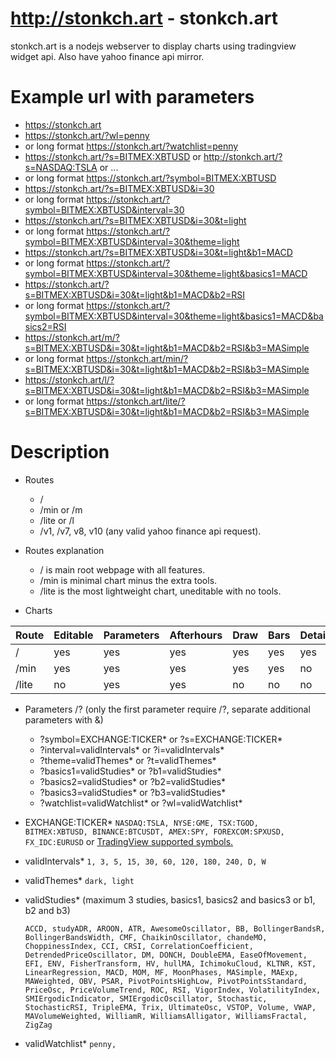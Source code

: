 # http://stonkch.art - stonkch.art

stonkch.art is a nodejs webserver to display charts using tradingview widget api. Also have yahoo finance api mirror.

# Example url with parameters
* https://stonkch.art
* https://stonkch.art/?wl=penny
* or long format https://stonkch.art/?watchlist=penny
* https://stonkch.art/?s=BITMEX:XBTUSD or http://stonkch.art/?s=NASDAQ:TSLA or ...
* or long format https://stonkch.art/?symbol=BITMEX:XBTUSD
* https://stonkch.art/?s=BITMEX:XBTUSD&i=30
* or long format  https://stonkch.art/?symbol=BITMEX:XBTUSD&interval=30
* https://stonkch.art/?s=BITMEX:XBTUSD&i=30&t=light
* or long format  https://stonkch.art/?symbol=BITMEX:XBTUSD&interval=30&theme=light
* https://stonkch.art/?s=BITMEX:XBTUSD&i=30&t=light&b1=MACD
* or long format  https://stonkch.art/?symbol=BITMEX:XBTUSD&interval=30&theme=light&basics1=MACD
* https://stonkch.art/?s=BITMEX:XBTUSD&i=30&t=light&b1=MACD&b2=RSI
* or long format  https://stonkch.art/?symbol=BITMEX:XBTUSD&interval=30&theme=light&basics1=MACD&basics2=RSI
* https://stonkch.art/m/?s=BITMEX:XBTUSD&i=30&t=light&b1=MACD&b2=RSI&b3=MASimple
* or long format  https://stonkch.art/min/?s=BITMEX:XBTUSD&i=30&t=light&b1=MACD&b2=RSI&b3=MASimple
* https://stonkch.art/l/?s=BITMEX:XBTUSD&i=30&t=light&b1=MACD&b2=RSI&b3=MASimple
* or long format  https://stonkch.art/lite/?s=BITMEX:XBTUSD&i=30&t=light&b1=MACD&b2=RSI&b3=MASimple

# Description
* Routes
  * /
  * /min or /m
  * /lite or /l
  * /v1, /v7, v8, v10 (any valid yahoo finance api request).

* Routes explanation
  * / is main root webpage with all features.
  * /min is minimal chart minus the extra tools.
  * /lite is the most lightweight chart, uneditable with no tools.

* Charts

Route | Editable | Parameters | Afterhours | Draw | Bars | Details | Watchlist | Calendar | Hotlists
----- | -------- | ---------- | ---------- | ---- | ---- | ------- | --------- | -------- | --------
/     | yes      | yes       | yes        | yes     | yes       | yes     | yes       | yes      | yes
/min  | yes      | yes       | yes        | yes     | yes       | no      | no        | no       | no
/lite | no       | yes       | yes        | no      | no        | no      | no        | no       | no


* Parameters /? (only the first parameter require /?, separate additional parameters with &)
  * ?symbol=EXCHANGE:TICKER* or ?s=EXCHANGE:TICKER*
  * ?interval=validIntervals* or ?i=validIntervals*
  * ?theme=validThemes* or ?t=validThemes*
  * ?basics1=validStudies* or ?b1=validStudies*
  * ?basics2=validStudies* or ?b2=validStudies*
  * ?basics3=validStudies* or ?b3=validStudies*
  * ?watchlist=validWatchlist* or ?wl=validWatchlist*


* EXCHANGE:TICKER*
  ```NASDAQ:TSLA, NYSE:GME, TSX:TGOD, BITMEX:XBTUSD, BINANCE:BTCUSDT, AMEX:SPY, FOREXCOM:SPXUSD, FX_IDC:EURUSD``` or [TradingView supported symbols.](https://www.tradingview.com/widget/#AvailableMarketsForWidgets)
  
* validIntervals*
  ```1, 3, 5, 15, 30, 60, 120, 180, 240, D, W```
  
* validThemes*
  ```dark, light```
  
* validStudies* 
  (maximum 3 studies, basics1, basics2 and basics3 or b1, b2 and b3)
  
  ```ACCD, studyADR, AROON, ATR, AwesomeOscillator, BB, BollingerBandsR, BollingerBandsWidth, CMF, ChaikinOscillator, chandeMO, ChoppinessIndex, CCI, CRSI, CorrelationCoefficient, DetrendedPriceOscillator, DM, DONCH, DoubleEMA, EaseOfMovement, EFI, ENV, FisherTransform, HV, hullMA, IchimokuCloud, KLTNR, KST, LinearRegression, MACD, MOM, MF, MoonPhases, MASimple, MAExp, MAWeighted, OBV, PSAR, PivotPointsHighLow, PivotPointsStandard, PriceOsc, PriceVolumeTrend, ROC, RSI, VigorIndex, VolatilityIndex, SMIErgodicIndicator, SMIErgodicOscillator, Stochastic, StochasticRSI, TripleEMA, Trix, UltimateOsc, VSTOP, Volume, VWAP, MAVolumeWeighted, WilliamR, WilliamsAlligator, WilliamsFractal, ZigZag```

* validWatchlist*
  ```penny, ```
